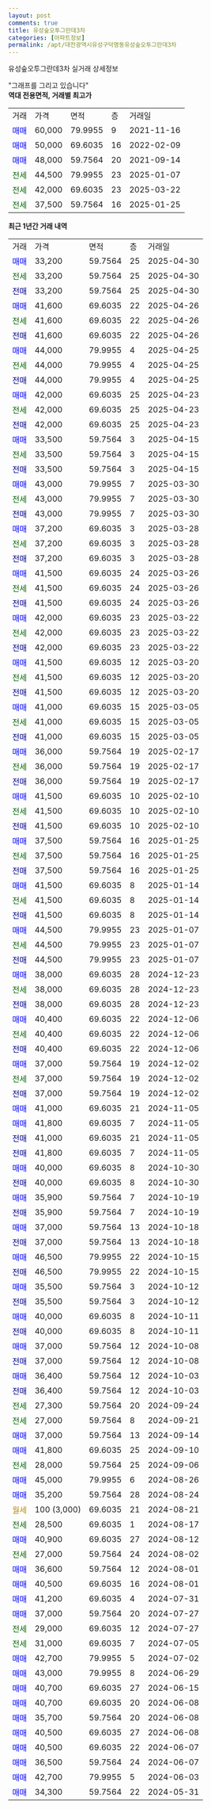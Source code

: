 ```yaml
---
layout: post
comments: true
title: 유성숲오투그란데3차
categories: [아파트정보]
permalink: /apt/대전광역시유성구덕명동유성숲오투그란데3차
---
```


유성숲오투그란데3차 실거래 상세정보

<script type="text/javascript">
  google.charts.load('current', {'packages':['line', 'corechart']});
  google.charts.setOnLoadCallback(drawChart);

  function drawChart() {
    var data = new google.visualization.DataTable();
    data.addColumn('date', '거래일');
    data.addColumn('number', "매매");
    data.addColumn('number', "전세");
    data.addColumn('number', "전매");

    data.addRows([[new Date(Date.parse("2025-04-30")), 33200, null, null], [new Date(Date.parse("2025-04-30")), null, 33200, null], [new Date(Date.parse("2025-04-30")), null, null, 33200], [new Date(Date.parse("2025-04-26")), 41600, null, null], [new Date(Date.parse("2025-04-26")), null, 41600, null], [new Date(Date.parse("2025-04-26")), null, null, 41600], [new Date(Date.parse("2025-04-25")), 44000, null, null], [new Date(Date.parse("2025-04-25")), null, 44000, null], [new Date(Date.parse("2025-04-25")), null, null, 44000], [new Date(Date.parse("2025-04-23")), 42000, null, null], [new Date(Date.parse("2025-04-23")), null, 42000, null], [new Date(Date.parse("2025-04-23")), null, null, 42000], [new Date(Date.parse("2025-04-15")), 33500, null, null], [new Date(Date.parse("2025-04-15")), null, 33500, null], [new Date(Date.parse("2025-04-15")), null, null, 33500], [new Date(Date.parse("2025-03-30")), 43000, null, null], [new Date(Date.parse("2025-03-30")), null, 43000, null], [new Date(Date.parse("2025-03-30")), null, null, 43000], [new Date(Date.parse("2025-03-28")), 37200, null, null], [new Date(Date.parse("2025-03-28")), null, 37200, null], [new Date(Date.parse("2025-03-28")), null, null, 37200], [new Date(Date.parse("2025-03-26")), 41500, null, null], [new Date(Date.parse("2025-03-26")), null, 41500, null], [new Date(Date.parse("2025-03-26")), null, null, 41500], [new Date(Date.parse("2025-03-22")), 42000, null, null], [new Date(Date.parse("2025-03-22")), null, 42000, null], [new Date(Date.parse("2025-03-22")), null, null, 42000], [new Date(Date.parse("2025-03-20")), 41500, null, null], [new Date(Date.parse("2025-03-20")), null, 41500, null], [new Date(Date.parse("2025-03-20")), null, null, 41500], [new Date(Date.parse("2025-03-05")), 41000, null, null], [new Date(Date.parse("2025-03-05")), null, 41000, null], [new Date(Date.parse("2025-03-05")), null, null, 41000], [new Date(Date.parse("2025-02-17")), 36000, null, null], [new Date(Date.parse("2025-02-17")), null, 36000, null], [new Date(Date.parse("2025-02-17")), null, null, 36000], [new Date(Date.parse("2025-02-10")), 41500, null, null], [new Date(Date.parse("2025-02-10")), null, 41500, null], [new Date(Date.parse("2025-02-10")), null, null, 41500], [new Date(Date.parse("2025-01-25")), 37500, null, null], [new Date(Date.parse("2025-01-25")), null, 37500, null], [new Date(Date.parse("2025-01-25")), null, null, 37500], [new Date(Date.parse("2025-01-14")), 41500, null, null], [new Date(Date.parse("2025-01-14")), null, 41500, null], [new Date(Date.parse("2025-01-14")), null, null, 41500], [new Date(Date.parse("2025-01-07")), 44500, null, null], [new Date(Date.parse("2025-01-07")), null, 44500, null], [new Date(Date.parse("2025-01-07")), null, null, 44500], [new Date(Date.parse("2024-12-23")), 38000, null, null], [new Date(Date.parse("2024-12-23")), null, 38000, null], [new Date(Date.parse("2024-12-23")), null, null, 38000], [new Date(Date.parse("2024-12-06")), 40400, null, null], [new Date(Date.parse("2024-12-06")), null, 40400, null], [new Date(Date.parse("2024-12-06")), null, null, 40400], [new Date(Date.parse("2024-12-02")), 37000, null, null], [new Date(Date.parse("2024-12-02")), null, 37000, null], [new Date(Date.parse("2024-12-02")), null, null, 37000], [new Date(Date.parse("2024-11-05")), 41000, null, null], [new Date(Date.parse("2024-11-05")), 41800, null, null], [new Date(Date.parse("2024-11-05")), null, null, 41000], [new Date(Date.parse("2024-11-05")), null, null, 41800], [new Date(Date.parse("2024-10-30")), 40000, null, null], [new Date(Date.parse("2024-10-30")), null, null, 40000], [new Date(Date.parse("2024-10-19")), 35900, null, null], [new Date(Date.parse("2024-10-19")), null, null, 35900], [new Date(Date.parse("2024-10-18")), 37000, null, null], [new Date(Date.parse("2024-10-18")), null, null, 37000], [new Date(Date.parse("2024-10-15")), 46500, null, null], [new Date(Date.parse("2024-10-15")), null, null, 46500], [new Date(Date.parse("2024-10-12")), 35500, null, null], [new Date(Date.parse("2024-10-12")), null, null, 35500], [new Date(Date.parse("2024-10-11")), 40000, null, null], [new Date(Date.parse("2024-10-11")), null, null, 40000], [new Date(Date.parse("2024-10-08")), 37000, null, null], [new Date(Date.parse("2024-10-08")), null, null, 37000], [new Date(Date.parse("2024-10-03")), 36400, null, null], [new Date(Date.parse("2024-10-03")), null, null, 36400], [new Date(Date.parse("2024-09-24")), null, 27300, null], [new Date(Date.parse("2024-09-21")), null, 27000, null], [new Date(Date.parse("2024-09-14")), 37000, null, null], [new Date(Date.parse("2024-09-10")), 41800, null, null], [new Date(Date.parse("2024-09-06")), null, 28000, null], [new Date(Date.parse("2024-08-26")), 45000, null, null], [new Date(Date.parse("2024-08-24")), 35200, null, null], [new Date(Date.parse("2024-08-21")), null, null, null], [new Date(Date.parse("2024-08-17")), null, 28500, null], [new Date(Date.parse("2024-08-12")), 40900, null, null], [new Date(Date.parse("2024-08-02")), null, 27000, null], [new Date(Date.parse("2024-08-01")), 36600, null, null], [new Date(Date.parse("2024-08-01")), 40500, null, null], [new Date(Date.parse("2024-07-31")), 41200, null, null], [new Date(Date.parse("2024-07-27")), 37000, null, null], [new Date(Date.parse("2024-07-27")), null, 29000, null], [new Date(Date.parse("2024-07-05")), null, 31000, null], [new Date(Date.parse("2024-07-02")), 42700, null, null], [new Date(Date.parse("2024-06-29")), 43000, null, null], [new Date(Date.parse("2024-06-15")), 40700, null, null], [new Date(Date.parse("2024-06-08")), 40700, null, null], [new Date(Date.parse("2024-06-08")), 35700, null, null], [new Date(Date.parse("2024-06-08")), 40500, null, null], [new Date(Date.parse("2024-06-07")), 40500, null, null], [new Date(Date.parse("2024-06-07")), 36500, null, null], [new Date(Date.parse("2024-06-03")), 42700, null, null], [new Date(Date.parse("2024-05-31")), 34300, null, null]]);

    var options = {
      hAxis: {
        format: 'yyyy/MM/dd'
      },    
      lineWidth: 0,
      pointsVisible: true,    
      title: '최근 1년간 유형별 실거래가 분포',
      legend: { position: 'bottom' }
    };

    var formatter = new google.visualization.NumberFormat({pattern:'###,###'} );
    formatter.format(data, 1);
    formatter.format(data, 2);
    
    setTimeout(function() {
        var chart = new google.visualization.LineChart(document.getElementById('columnchart_material'));
        chart.draw(data, (options));
        document.getElementById('loading').style.display = 'none';
    }, 200);
  }
</script>


<div id="loading" style="z-index:20; display: block; margin-left: 0px">"그래프를 그리고 있습니다"</div>
<div id="columnchart_material" style="width: 95%; margin-left: 0px; display: block"></div>
<!-- contents start -->
<b>역대 전용면적, 거래별 최고가</b>
<table class="sortable">
    <tr>
      <td>거래</td>
      <td>가격</td>
      <td>면적</td>
      <td>층</td>
      <td>거래일</td>
    </tr>
        <tr>
          <td><a style="color: blue">매매</a></td>
          <td>60,000</td>
          <td>79.9955</td>
          <td>9</td>
          <td>2021-11-16</td>
        </tr>            <tr>
          <td><a style="color: blue">매매</a></td>
          <td>50,000</td>
          <td>69.6035</td>
          <td>16</td>
          <td>2022-02-09</td>
        </tr>            <tr>
          <td><a style="color: blue">매매</a></td>
          <td>48,000</td>
          <td>59.7564</td>
          <td>20</td>
          <td>2021-09-14</td>
        </tr>        
        <tr>
              <td><a style="color: darkgreen">전세</a></td>
              <td>44,500</td>
              <td>79.9955</td>
              <td>23</td>
              <td>2025-01-07</td>
            </tr>            <tr>
              <td><a style="color: darkgreen">전세</a></td>
              <td>42,000</td>
              <td>69.6035</td>
              <td>23</td>
              <td>2025-03-22</td>
            </tr>            <tr>
              <td><a style="color: darkgreen">전세</a></td>
              <td>37,500</td>
              <td>59.7564</td>
              <td>16</td>
              <td>2025-01-25</td>
            </tr>        
    
</table>

<b>최근 1년간 거래 내역</b>

<table class="sortable">
    <tr>
      <td>거래</td>
      <td>가격</td>
      <td>면적</td>
      <td>층</td>
      <td>거래일</td>
    </tr>
    <tr>
      <td><a style="color: blue">매매</a></td>
      <td>33,200</td>
      <td>59.7564</td>
      <td>25</td>
      <td>2025-04-30</td>
    </tr>          <tr>
      <td><a style="color: darkgreen">전세</a></td>
      <td>33,200</td>
      <td>59.7564</td>
      <td>25</td>
      <td>2025-04-30</td>
    </tr>          <tr>
      <td><a style="color: darkblue">전매</a></td>
      <td>33,200</td>
      <td>59.7564</td>
      <td>25</td>
      <td>2025-04-30</td>
    </tr>          <tr>
      <td><a style="color: blue">매매</a></td>
      <td>41,600</td>
      <td>69.6035</td>
      <td>22</td>
      <td>2025-04-26</td>
    </tr>          <tr>
      <td><a style="color: darkgreen">전세</a></td>
      <td>41,600</td>
      <td>69.6035</td>
      <td>22</td>
      <td>2025-04-26</td>
    </tr>          <tr>
      <td><a style="color: darkblue">전매</a></td>
      <td>41,600</td>
      <td>69.6035</td>
      <td>22</td>
      <td>2025-04-26</td>
    </tr>          <tr>
      <td><a style="color: blue">매매</a></td>
      <td>44,000</td>
      <td>79.9955</td>
      <td>4</td>
      <td>2025-04-25</td>
    </tr>          <tr>
      <td><a style="color: darkgreen">전세</a></td>
      <td>44,000</td>
      <td>79.9955</td>
      <td>4</td>
      <td>2025-04-25</td>
    </tr>          <tr>
      <td><a style="color: darkblue">전매</a></td>
      <td>44,000</td>
      <td>79.9955</td>
      <td>4</td>
      <td>2025-04-25</td>
    </tr>          <tr>
      <td><a style="color: blue">매매</a></td>
      <td>42,000</td>
      <td>69.6035</td>
      <td>25</td>
      <td>2025-04-23</td>
    </tr>          <tr>
      <td><a style="color: darkgreen">전세</a></td>
      <td>42,000</td>
      <td>69.6035</td>
      <td>25</td>
      <td>2025-04-23</td>
    </tr>          <tr>
      <td><a style="color: darkblue">전매</a></td>
      <td>42,000</td>
      <td>69.6035</td>
      <td>25</td>
      <td>2025-04-23</td>
    </tr>          <tr>
      <td><a style="color: blue">매매</a></td>
      <td>33,500</td>
      <td>59.7564</td>
      <td>3</td>
      <td>2025-04-15</td>
    </tr>          <tr>
      <td><a style="color: darkgreen">전세</a></td>
      <td>33,500</td>
      <td>59.7564</td>
      <td>3</td>
      <td>2025-04-15</td>
    </tr>          <tr>
      <td><a style="color: darkblue">전매</a></td>
      <td>33,500</td>
      <td>59.7564</td>
      <td>3</td>
      <td>2025-04-15</td>
    </tr>          <tr>
      <td><a style="color: blue">매매</a></td>
      <td>43,000</td>
      <td>79.9955</td>
      <td>7</td>
      <td>2025-03-30</td>
    </tr>          <tr>
      <td><a style="color: darkgreen">전세</a></td>
      <td>43,000</td>
      <td>79.9955</td>
      <td>7</td>
      <td>2025-03-30</td>
    </tr>          <tr>
      <td><a style="color: darkblue">전매</a></td>
      <td>43,000</td>
      <td>79.9955</td>
      <td>7</td>
      <td>2025-03-30</td>
    </tr>          <tr>
      <td><a style="color: blue">매매</a></td>
      <td>37,200</td>
      <td>69.6035</td>
      <td>3</td>
      <td>2025-03-28</td>
    </tr>          <tr>
      <td><a style="color: darkgreen">전세</a></td>
      <td>37,200</td>
      <td>69.6035</td>
      <td>3</td>
      <td>2025-03-28</td>
    </tr>          <tr>
      <td><a style="color: darkblue">전매</a></td>
      <td>37,200</td>
      <td>69.6035</td>
      <td>3</td>
      <td>2025-03-28</td>
    </tr>          <tr>
      <td><a style="color: blue">매매</a></td>
      <td>41,500</td>
      <td>69.6035</td>
      <td>24</td>
      <td>2025-03-26</td>
    </tr>          <tr>
      <td><a style="color: darkgreen">전세</a></td>
      <td>41,500</td>
      <td>69.6035</td>
      <td>24</td>
      <td>2025-03-26</td>
    </tr>          <tr>
      <td><a style="color: darkblue">전매</a></td>
      <td>41,500</td>
      <td>69.6035</td>
      <td>24</td>
      <td>2025-03-26</td>
    </tr>          <tr>
      <td><a style="color: blue">매매</a></td>
      <td>42,000</td>
      <td>69.6035</td>
      <td>23</td>
      <td>2025-03-22</td>
    </tr>          <tr>
      <td><a style="color: darkgreen">전세</a></td>
      <td>42,000</td>
      <td>69.6035</td>
      <td>23</td>
      <td>2025-03-22</td>
    </tr>          <tr>
      <td><a style="color: darkblue">전매</a></td>
      <td>42,000</td>
      <td>69.6035</td>
      <td>23</td>
      <td>2025-03-22</td>
    </tr>          <tr>
      <td><a style="color: blue">매매</a></td>
      <td>41,500</td>
      <td>69.6035</td>
      <td>12</td>
      <td>2025-03-20</td>
    </tr>          <tr>
      <td><a style="color: darkgreen">전세</a></td>
      <td>41,500</td>
      <td>69.6035</td>
      <td>12</td>
      <td>2025-03-20</td>
    </tr>          <tr>
      <td><a style="color: darkblue">전매</a></td>
      <td>41,500</td>
      <td>69.6035</td>
      <td>12</td>
      <td>2025-03-20</td>
    </tr>          <tr>
      <td><a style="color: blue">매매</a></td>
      <td>41,000</td>
      <td>69.6035</td>
      <td>15</td>
      <td>2025-03-05</td>
    </tr>          <tr>
      <td><a style="color: darkgreen">전세</a></td>
      <td>41,000</td>
      <td>69.6035</td>
      <td>15</td>
      <td>2025-03-05</td>
    </tr>          <tr>
      <td><a style="color: darkblue">전매</a></td>
      <td>41,000</td>
      <td>69.6035</td>
      <td>15</td>
      <td>2025-03-05</td>
    </tr>          <tr>
      <td><a style="color: blue">매매</a></td>
      <td>36,000</td>
      <td>59.7564</td>
      <td>19</td>
      <td>2025-02-17</td>
    </tr>          <tr>
      <td><a style="color: darkgreen">전세</a></td>
      <td>36,000</td>
      <td>59.7564</td>
      <td>19</td>
      <td>2025-02-17</td>
    </tr>          <tr>
      <td><a style="color: darkblue">전매</a></td>
      <td>36,000</td>
      <td>59.7564</td>
      <td>19</td>
      <td>2025-02-17</td>
    </tr>          <tr>
      <td><a style="color: blue">매매</a></td>
      <td>41,500</td>
      <td>69.6035</td>
      <td>10</td>
      <td>2025-02-10</td>
    </tr>          <tr>
      <td><a style="color: darkgreen">전세</a></td>
      <td>41,500</td>
      <td>69.6035</td>
      <td>10</td>
      <td>2025-02-10</td>
    </tr>          <tr>
      <td><a style="color: darkblue">전매</a></td>
      <td>41,500</td>
      <td>69.6035</td>
      <td>10</td>
      <td>2025-02-10</td>
    </tr>          <tr>
      <td><a style="color: blue">매매</a></td>
      <td>37,500</td>
      <td>59.7564</td>
      <td>16</td>
      <td>2025-01-25</td>
    </tr>          <tr>
      <td><a style="color: darkgreen">전세</a></td>
      <td>37,500</td>
      <td>59.7564</td>
      <td>16</td>
      <td>2025-01-25</td>
    </tr>          <tr>
      <td><a style="color: darkblue">전매</a></td>
      <td>37,500</td>
      <td>59.7564</td>
      <td>16</td>
      <td>2025-01-25</td>
    </tr>          <tr>
      <td><a style="color: blue">매매</a></td>
      <td>41,500</td>
      <td>69.6035</td>
      <td>8</td>
      <td>2025-01-14</td>
    </tr>          <tr>
      <td><a style="color: darkgreen">전세</a></td>
      <td>41,500</td>
      <td>69.6035</td>
      <td>8</td>
      <td>2025-01-14</td>
    </tr>          <tr>
      <td><a style="color: darkblue">전매</a></td>
      <td>41,500</td>
      <td>69.6035</td>
      <td>8</td>
      <td>2025-01-14</td>
    </tr>          <tr>
      <td><a style="color: blue">매매</a></td>
      <td>44,500</td>
      <td>79.9955</td>
      <td>23</td>
      <td>2025-01-07</td>
    </tr>          <tr>
      <td><a style="color: darkgreen">전세</a></td>
      <td>44,500</td>
      <td>79.9955</td>
      <td>23</td>
      <td>2025-01-07</td>
    </tr>          <tr>
      <td><a style="color: darkblue">전매</a></td>
      <td>44,500</td>
      <td>79.9955</td>
      <td>23</td>
      <td>2025-01-07</td>
    </tr>          <tr>
      <td><a style="color: blue">매매</a></td>
      <td>38,000</td>
      <td>69.6035</td>
      <td>28</td>
      <td>2024-12-23</td>
    </tr>          <tr>
      <td><a style="color: darkgreen">전세</a></td>
      <td>38,000</td>
      <td>69.6035</td>
      <td>28</td>
      <td>2024-12-23</td>
    </tr>          <tr>
      <td><a style="color: darkblue">전매</a></td>
      <td>38,000</td>
      <td>69.6035</td>
      <td>28</td>
      <td>2024-12-23</td>
    </tr>          <tr>
      <td><a style="color: blue">매매</a></td>
      <td>40,400</td>
      <td>69.6035</td>
      <td>22</td>
      <td>2024-12-06</td>
    </tr>          <tr>
      <td><a style="color: darkgreen">전세</a></td>
      <td>40,400</td>
      <td>69.6035</td>
      <td>22</td>
      <td>2024-12-06</td>
    </tr>          <tr>
      <td><a style="color: darkblue">전매</a></td>
      <td>40,400</td>
      <td>69.6035</td>
      <td>22</td>
      <td>2024-12-06</td>
    </tr>          <tr>
      <td><a style="color: blue">매매</a></td>
      <td>37,000</td>
      <td>59.7564</td>
      <td>19</td>
      <td>2024-12-02</td>
    </tr>          <tr>
      <td><a style="color: darkgreen">전세</a></td>
      <td>37,000</td>
      <td>59.7564</td>
      <td>19</td>
      <td>2024-12-02</td>
    </tr>          <tr>
      <td><a style="color: darkblue">전매</a></td>
      <td>37,000</td>
      <td>59.7564</td>
      <td>19</td>
      <td>2024-12-02</td>
    </tr>          <tr>
      <td><a style="color: blue">매매</a></td>
      <td>41,000</td>
      <td>69.6035</td>
      <td>21</td>
      <td>2024-11-05</td>
    </tr>          <tr>
      <td><a style="color: blue">매매</a></td>
      <td>41,800</td>
      <td>69.6035</td>
      <td>7</td>
      <td>2024-11-05</td>
    </tr>          <tr>
      <td><a style="color: darkblue">전매</a></td>
      <td>41,000</td>
      <td>69.6035</td>
      <td>21</td>
      <td>2024-11-05</td>
    </tr>          <tr>
      <td><a style="color: darkblue">전매</a></td>
      <td>41,800</td>
      <td>69.6035</td>
      <td>7</td>
      <td>2024-11-05</td>
    </tr>          <tr>
      <td><a style="color: blue">매매</a></td>
      <td>40,000</td>
      <td>69.6035</td>
      <td>8</td>
      <td>2024-10-30</td>
    </tr>          <tr>
      <td><a style="color: darkblue">전매</a></td>
      <td>40,000</td>
      <td>69.6035</td>
      <td>8</td>
      <td>2024-10-30</td>
    </tr>          <tr>
      <td><a style="color: blue">매매</a></td>
      <td>35,900</td>
      <td>59.7564</td>
      <td>7</td>
      <td>2024-10-19</td>
    </tr>          <tr>
      <td><a style="color: darkblue">전매</a></td>
      <td>35,900</td>
      <td>59.7564</td>
      <td>7</td>
      <td>2024-10-19</td>
    </tr>          <tr>
      <td><a style="color: blue">매매</a></td>
      <td>37,000</td>
      <td>59.7564</td>
      <td>13</td>
      <td>2024-10-18</td>
    </tr>          <tr>
      <td><a style="color: darkblue">전매</a></td>
      <td>37,000</td>
      <td>59.7564</td>
      <td>13</td>
      <td>2024-10-18</td>
    </tr>          <tr>
      <td><a style="color: blue">매매</a></td>
      <td>46,500</td>
      <td>79.9955</td>
      <td>22</td>
      <td>2024-10-15</td>
    </tr>          <tr>
      <td><a style="color: darkblue">전매</a></td>
      <td>46,500</td>
      <td>79.9955</td>
      <td>22</td>
      <td>2024-10-15</td>
    </tr>          <tr>
      <td><a style="color: blue">매매</a></td>
      <td>35,500</td>
      <td>59.7564</td>
      <td>3</td>
      <td>2024-10-12</td>
    </tr>          <tr>
      <td><a style="color: darkblue">전매</a></td>
      <td>35,500</td>
      <td>59.7564</td>
      <td>3</td>
      <td>2024-10-12</td>
    </tr>          <tr>
      <td><a style="color: blue">매매</a></td>
      <td>40,000</td>
      <td>69.6035</td>
      <td>8</td>
      <td>2024-10-11</td>
    </tr>          <tr>
      <td><a style="color: darkblue">전매</a></td>
      <td>40,000</td>
      <td>69.6035</td>
      <td>8</td>
      <td>2024-10-11</td>
    </tr>          <tr>
      <td><a style="color: blue">매매</a></td>
      <td>37,000</td>
      <td>59.7564</td>
      <td>12</td>
      <td>2024-10-08</td>
    </tr>          <tr>
      <td><a style="color: darkblue">전매</a></td>
      <td>37,000</td>
      <td>59.7564</td>
      <td>12</td>
      <td>2024-10-08</td>
    </tr>          <tr>
      <td><a style="color: blue">매매</a></td>
      <td>36,400</td>
      <td>59.7564</td>
      <td>12</td>
      <td>2024-10-03</td>
    </tr>          <tr>
      <td><a style="color: darkblue">전매</a></td>
      <td>36,400</td>
      <td>59.7564</td>
      <td>12</td>
      <td>2024-10-03</td>
    </tr>          <tr>
      <td><a style="color: darkgreen">전세</a></td>
      <td>27,300</td>
      <td>59.7564</td>
      <td>20</td>
      <td>2024-09-24</td>
    </tr>          <tr>
      <td><a style="color: darkgreen">전세</a></td>
      <td>27,000</td>
      <td>59.7564</td>
      <td>8</td>
      <td>2024-09-21</td>
    </tr>          <tr>
      <td><a style="color: blue">매매</a></td>
      <td>37,000</td>
      <td>59.7564</td>
      <td>13</td>
      <td>2024-09-14</td>
    </tr>          <tr>
      <td><a style="color: blue">매매</a></td>
      <td>41,800</td>
      <td>69.6035</td>
      <td>25</td>
      <td>2024-09-10</td>
    </tr>          <tr>
      <td><a style="color: darkgreen">전세</a></td>
      <td>28,000</td>
      <td>59.7564</td>
      <td>25</td>
      <td>2024-09-06</td>
    </tr>          <tr>
      <td><a style="color: blue">매매</a></td>
      <td>45,000</td>
      <td>79.9955</td>
      <td>6</td>
      <td>2024-08-26</td>
    </tr>          <tr>
      <td><a style="color: blue">매매</a></td>
      <td>35,200</td>
      <td>59.7564</td>
      <td>28</td>
      <td>2024-08-24</td>
    </tr>          <tr>
      <td><a style="color: darkgoldenrod">월세</a></td>
      <td>100 (3,000)</td>
      <td>69.6035</td>
      <td>21</td>
      <td>2024-08-21</td>
    </tr>          <tr>
      <td><a style="color: darkgreen">전세</a></td>
      <td>28,500</td>
      <td>69.6035</td>
      <td>1</td>
      <td>2024-08-17</td>
    </tr>          <tr>
      <td><a style="color: blue">매매</a></td>
      <td>40,900</td>
      <td>69.6035</td>
      <td>27</td>
      <td>2024-08-12</td>
    </tr>          <tr>
      <td><a style="color: darkgreen">전세</a></td>
      <td>27,000</td>
      <td>59.7564</td>
      <td>24</td>
      <td>2024-08-02</td>
    </tr>          <tr>
      <td><a style="color: blue">매매</a></td>
      <td>36,600</td>
      <td>59.7564</td>
      <td>12</td>
      <td>2024-08-01</td>
    </tr>          <tr>
      <td><a style="color: blue">매매</a></td>
      <td>40,500</td>
      <td>69.6035</td>
      <td>16</td>
      <td>2024-08-01</td>
    </tr>          <tr>
      <td><a style="color: blue">매매</a></td>
      <td>41,200</td>
      <td>69.6035</td>
      <td>4</td>
      <td>2024-07-31</td>
    </tr>          <tr>
      <td><a style="color: blue">매매</a></td>
      <td>37,000</td>
      <td>59.7564</td>
      <td>20</td>
      <td>2024-07-27</td>
    </tr>          <tr>
      <td><a style="color: darkgreen">전세</a></td>
      <td>29,000</td>
      <td>69.6035</td>
      <td>12</td>
      <td>2024-07-27</td>
    </tr>          <tr>
      <td><a style="color: darkgreen">전세</a></td>
      <td>31,000</td>
      <td>69.6035</td>
      <td>7</td>
      <td>2024-07-05</td>
    </tr>          <tr>
      <td><a style="color: blue">매매</a></td>
      <td>42,700</td>
      <td>79.9955</td>
      <td>5</td>
      <td>2024-07-02</td>
    </tr>          <tr>
      <td><a style="color: blue">매매</a></td>
      <td>43,000</td>
      <td>79.9955</td>
      <td>8</td>
      <td>2024-06-29</td>
    </tr>          <tr>
      <td><a style="color: blue">매매</a></td>
      <td>40,700</td>
      <td>69.6035</td>
      <td>27</td>
      <td>2024-06-15</td>
    </tr>          <tr>
      <td><a style="color: blue">매매</a></td>
      <td>40,700</td>
      <td>69.6035</td>
      <td>20</td>
      <td>2024-06-08</td>
    </tr>          <tr>
      <td><a style="color: blue">매매</a></td>
      <td>35,700</td>
      <td>59.7564</td>
      <td>20</td>
      <td>2024-06-08</td>
    </tr>          <tr>
      <td><a style="color: blue">매매</a></td>
      <td>40,500</td>
      <td>69.6035</td>
      <td>27</td>
      <td>2024-06-08</td>
    </tr>          <tr>
      <td><a style="color: blue">매매</a></td>
      <td>40,500</td>
      <td>69.6035</td>
      <td>22</td>
      <td>2024-06-07</td>
    </tr>          <tr>
      <td><a style="color: blue">매매</a></td>
      <td>36,500</td>
      <td>59.7564</td>
      <td>24</td>
      <td>2024-06-07</td>
    </tr>          <tr>
      <td><a style="color: blue">매매</a></td>
      <td>42,700</td>
      <td>79.9955</td>
      <td>5</td>
      <td>2024-06-03</td>
    </tr>          <tr>
      <td><a style="color: blue">매매</a></td>
      <td>34,300</td>
      <td>59.7564</td>
      <td>22</td>
      <td>2024-05-31</td>
    </tr>      </table>
<!-- contents end -->    

